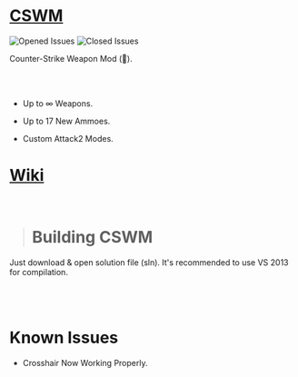 # [CSWM](https://forums.alliedmods.net/showthread.php?t=308229)
![Opened Issues](http://isitmaintained.com/badge/open/beqaGurgenidze/CSWM.svg)
![Closed Issues](http://isitmaintained.com/badge/closed/beqaGurgenidze/CSWM.svg)

Counter-Strike Weapon Mod (:gun:).

<br><br>

- Up to ∞ Weapons.

- Up to 17 New Ammoes.

- Custom Attack2 Modes.

# [Wiki](https://github.com/BeqaGurgenidze/CSWM/wiki)
<br>

># Building CSWM
Just download & open solution file (sln). It's recommended to use VS 2013 for compilation.
<br><br><br><br>

# Known Issues
- Crosshair Now Working Properly.
<br><br><br><br>
